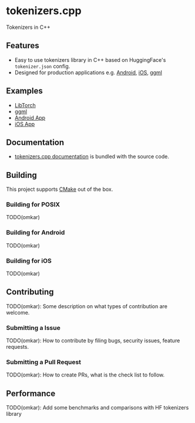 # tokenizers.cpp
Tokenizers in C++

## Features
- Easy to use tokenizers library in C++ based on HuggingFace's `tokenizer.json` config.
- Designed for production applications e.g. [Android](), [iOS](), [ggml]()

## Examples
- [LibTorch]()
- [ggml]()
- [Android App]()
- [iOS App]()

## Documentation
- [tokenizers.cpp documentation]() is bundled with the source code.

## Building
This project supports [CMake]() out of the box.

### Building for POSIX
TODO(omkar)

### Building for Android
TODO(omkar)

### Building for iOS
TODO(omkar)

## Contributing
TODO(omkar): Some description on what types of contribution are welcome.

### Submitting a Issue
TODO(omkar): How to contribute by filing bugs, security issues, feature requests.

### Submitting a Pull Request
TODO(omkar): How to create PRs, what is the check list to follow.

## Performance
TODO(omkar): Add some benchmarks and comparisons with HF tokenizers library
